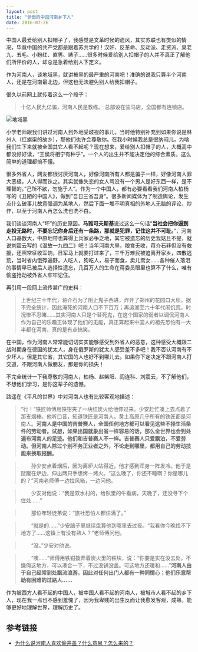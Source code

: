 ```yaml
---
layout: post
title: "骄傲的中国河南乡下人"
date: 2016-07-26
---
```


中国人最爱给别人扣帽子了，我感觉是文革时候的遗风，其实苏联也有类似的情况，毕竟中国的共产党都是跟着苏共学的！汉奸、反革命、反动派、走资派、臭老九、五毛、小粉红、直男、婊子……很多时候爱给别人扣帽子的人并不真正了解他们所评价的人，却总是急着给别人下定义。

作为河南人，谈地域黑，就讲被黑的最严重的河南吧！准确的说我只算半个河南人，还是在河南最北边，但这也无法避免别人给我扣帽子。

很久以前网上就传着这么一个段子：

>十亿人民九亿骗，河南人民是教练。
总部设在驻马店，全国都有连锁店。


![地域黑](https://explorerlxz.github.io/images/1141347-7f5b8e1c18947f21.png)


小学老师跟我们讲过河南人到外地受歧视的事儿，当时他特别补充到如果你说是林州人（红旗渠的故乡），那他们也许会尊敬你。在我小时候我总是很纳闷儿，为啥我们生下来就被全国其它人看不起呢？现在想来，爱给别人扣帽子的人，大概高中都没好好读，“王侯将相宁有种乎”。一个人的出生并不能决定他的综合素质，这么简单的道理都搞不懂。

很多外省人，网友都很讨厌河南人，好像河南所有人都是骗子一样，好像河南人罪大恶极，人人得而诛之。其实就像失恋的女人骂没有一个男人是好东西一样，是不理智的。”己所不欲，勿施于人“。作为一个中国人，都有必要看看我们河南人柏杨写的《丑陋的中国人》，做到”吾日三省吾身“。很多新闻媒体为了制造舆论，发生点什么破事儿故意强调为某地人，然后下面一堆不明真相的外地人无脑的评论，炒作，以至于河南人再怎么洗也洗不白。

我们谈谈河南人“坏”的历史原因。**马雅可夫斯基**说过这么一句话“**当社会把你逼到走投无路时，不要忘记你身后还有一条路，那就是犯罪，记住这并不可耻。**”，河南人口基数大，中原地带也算得上兵家必争之地，其它被遗忘的历史我姑且不提，就说刘震云写的《温故一九四二》吧！当年河南大旱，粮食无收，蒋介石非但没有救援，还照常征收军饷，日军马上就要打过来了，三千万难民被迫离开家乡，四散逃荒，当时省内饿殍遍野，人吃人，狗吃人，易子而食，卖儿鬻女……各种催人落泪的事情早已被后人选择性遗忘，几百万人的生命在蒋委员眼里也算不了什么，唯有偷盗抢劫被外省人牢牢记住。

再引用一段网上流传甚广的史料：

>上世纪三十年代，蒋介石为了阻止鬼子西进，炸开了郑州的花园口大坝，据不完全统计，因此淹死的河南人口不下百万；再追溯至六十年代闹饥荒，时况惨不忍睹……其实河南人只是个替死鬼，在这个国家的弱者以调侃河南人作为自己的乐趣正体现了他们的无能，真正算起来中国人的祖先恐怕有一大半都在河南，真的是有点搞笑。

在中国，作为河南人常常能切切实实能够感受到外省人的恶意，这种感受大概跟二战时期身在德国的犹太人，身在俄罗斯的犹太人感受差不多吧！我不否认河南有不少坏人，但是其它省，其它国的人也好不到哪儿去。如果你下定决定不跟河南人打交道，不跟河南人做朋友，那是你的损失！

不完全统计一下我尊敬的河南人，柏杨、赵紫阳、阎连科、刘震云，不了解他们，不想他们学习，是你这辈子的遗憾。

路遥在《平凡的世界》中对河南人也有比较客观地描述：

>“行！”铁匠师傅用铁钳夹了一块红炭火给他伸过来。少安赶忙凑上去点着了那支烟棒。他听口音，知道铁匠是河南人。黄土高原几乎所有的铁匠都是河南人。**河南人是中国的吉普赛人，全国任何地方都可以看见这些不择生活条件的劳动者。试想，如果出国就象出省一样容易的话，那么全世界也会到处遍布河南人的足迹。他们和吉普赛人不一样。吉普赛人只爱飘泊，不爱劳动。但河南人除过个别不务正业者之外，不论走到哪里，都用自己的劳动技能来换取报酬。**

>　　孙少安点着烟后，因为离炉火站得近，他才感到浑身一阵发冷。他于是跹蹴在炉边，伸出两只手想烤一烤火。“这么晚了，你还不睡啊？你是哪儿的？”河南老师傅一边拉风箱，一边问他。 

>　　少安对他说：“我是双水村的，给队里的牛看病，天晚了，还没寻下个住处……” 

>　　那位年轻徒弟说：“旅社恐怕人都住满了。” 

>　　“就是的……”少安脑子里继续盘算他到哪里去过夜。“我看你今晚找不下地方了……这镇上有没有熟人？”老师傅问他。 

>　　“没。”少安对他说。 

>　　“噢……”师傅用铁钳拨弄着炭火里的铁块，说：“你要是实在没去处，不嫌俺这地方，可以凑合一下，不过没铺没盖。可这地方还暖和……”**河南人由于自己经常到处飘流浪游，因此对任何出门人都有一种同情心；他们乐意帮助有困难的过路人……**

作为被西方人看不起的中国人，被中国人看不起的河南人，被城市人看不起的乡下人，现在我一点也不感到羞愧了，因为我卑贱的出生反而让我愈发客观，成熟，能够更好地理解世界，理解历史了。

## 参考链接

- [为什么说河南人喜欢偷井盖？什么意思？怎么来的？](http://ask.rednet.cn/question/77487)
